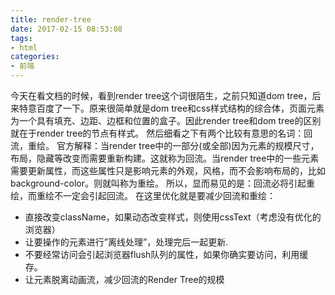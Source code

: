 ```yaml
---
title: render-tree
date: 2017-02-15 08:53:08
tags:
- html
categories:
- 前端
---
```


今天在看文档的时候，看到render tree这个词很陌生，之前只知道dom tree，后来特意百度了一下。原来很简单就是dom tree和css样式结构的综合体，页面元素为一个具有填充、边距、边框和位置的盒子。因此render tree和dom tree的区别就在于render tree的节点有样式。
然后细看之下有两个比较有意思的名词：回流，重绘。
官方解释：当render tree中的一部分(或全部)因为元素的规模尺寸，布局，隐藏等改变而需要重新构建。这就称为回流。当render tree中的一些元素需要更新属性，而这些属性只是影响元素的外观，风格，而不会影响布局的，比如background-color。则就叫称为重绘。
所以，显而易见的是：回流必将引起重绘，而重绘不一定会引起回流。
在这里优化就是要减少回流和重绘：
* 直接改变className，如果动态改变样式，则使用cssText（考虑没有优化的浏览器）
* 让要操作的元素进行”离线处理”，处理完后一起更新.
* 不要经常访问会引起浏览器flush队列的属性，如果你确实要访问，利用缓存。
* 让元素脱离动画流，减少回流的Render Tree的规模
